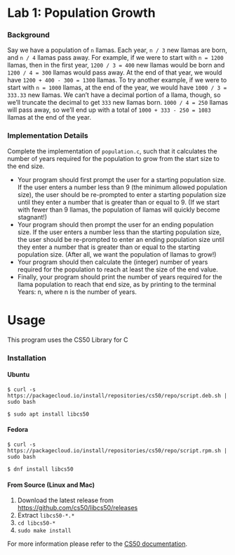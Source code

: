 # Lab 1: Population Growth

### Background

Say we have a population of `n` llamas. Each year, `n / 3` new llamas are born, and `n / 4` llamas pass away.
For example, if we were to start with `n = 1200` llamas, then in the first year, `1200 / 3 = 400` new llamas would be born and `1200 / 4 = 300` llamas would pass away. At the end of that year, we would have `1200 + 400 - 300 = 1300` llamas.
To try another example, if we were to start with `n = 1000` llamas, at the end of the year, we would have `1000 / 3 = 333.33` new llamas. We can’t have a decimal portion of a llama, though, so we’ll truncate the decimal to get `333` new llamas born. `1000 / 4 = 250` llamas will pass away, so we’ll end up with a total of `1000 + 333 - 250 = 1083` llamas at the end of the year.

### Implementation Details
Complete the implementation of `population.c`, such that it calculates the number of years required for the population to grow from the start size to the end size.

- Your program should first prompt the user for a starting population size.
If the user enters a number less than 9 (the minimum allowed population size), the user should be re-prompted to enter a starting population size until they enter a number that is greater than or equal to 9. (If we start with fewer than 9 llamas, the population of llamas will quickly become stagnant!)
- Your program should then prompt the user for an ending population size.
If the user enters a number less than the starting population size, the user should be re-prompted to enter an ending population size until they enter a number that is greater than or equal to the starting population size. (After all, we want the population of llamas to grow!)
- Your program should then calculate the (integer) number of years required for the population to reach at least the size of the end value.
- Finally, your program should print the number of years required for the llama population to reach that end size, as by printing to the terminal Years: n, where n is the number of years.


# Usage 

This program uses the CS50 Library for C

### Installation 

#### Ubuntu 

`$ curl -s https://packagecloud.io/install/repositories/cs50/repo/script.deb.sh | sudo bash`

`$ sudo apt install libcs50`

#### Fedora

`$ curl -s https://packagecloud.io/install/repositories/cs50/repo/script.rpm.sh | sudo bash`

`$ dnf install libcs50`

#### From Source (Linux and Mac)

1. Download the latest release from https://github.com/cs50/libcs50/releases
2. Extract `libcs50-*.*`
3. `cd libcs50-*`
4. `sudo make install`


For more information please refer to the [CS50 documentation](https://cs50.readthedocs.io/libraries/cs50/c/).
